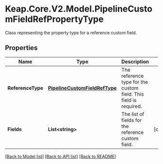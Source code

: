 # Keap.Core.V2.Model.PipelineCustomFieldRefPropertyType
Class representing the property type for a reference custom field.

## Properties

Name | Type | Description | Notes
------------ | ------------- | ------------- | -------------
**ReferenceType** | [**PipelineCustomFieldRefType**](PipelineCustomFieldRefType.md) | The reference type for the custom field. This field is required. | 
**Fields** | **List&lt;string&gt;** | The list of fields for the reference custom field. | [optional] 

[[Back to Model list]](../README.md#documentation-for-models) [[Back to API list]](../README.md#documentation-for-api-endpoints) [[Back to README]](../README.md)

